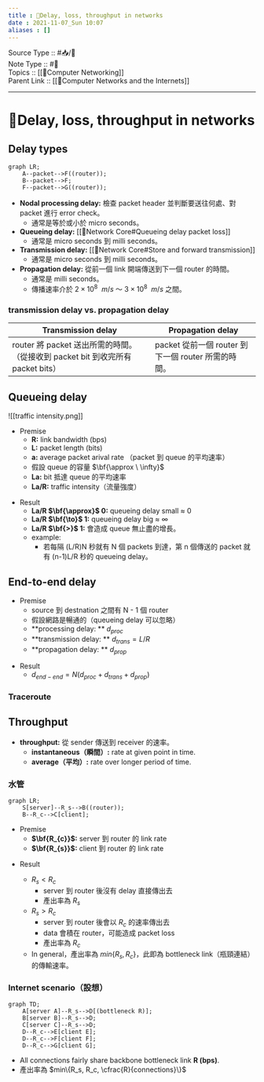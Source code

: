 ```yaml
---
title : 📶Delay, loss, throughput in networks
date : 2021-11-07_Sun 10:07
aliases : []
---
```

Source Type :: #📥/📄 <br>
Note Type :: #📝 <br>
Topics :: [[📶Computer Networking]]<br>
Parent Link :: [[📶Computer Networks and the Internets]]<br>

---
# 📶Delay, loss, throughput in networks

## Delay types

```mermaid
graph LR;
	A--packet-->F((router));
	B--packet-->F;
	F--packet-->G((router));
```

+ **Nodal processing delay:** 檢查 packet header 並判斷要送往何處、對 packet 進行 error check。
	+ 通常是等於或小於 micro seconds。
+ **Queueing delay:** [[📶Network Core#Queueing delay packet loss]]
	+ 通常是 micro seconds 到 milli seconds。
+ **Transmission delay:** [[📶Network Core#Store and forward transmission]]
	+ 通常是 micro seconds 到 milli seconds。
+ **Propagation delay:** 從前一個 link 開端傳送到下一個 router 的時間。
	+ 通常是 milli seconds。
	+ 傳播速率介於 $2 \times 10^8 \ \ m/s$ ～ $3 \times 10^8 \ \ m/s$ 之間。

### transmission delay vs. propagation delay
| Transmission delay                                                              | Propagation delay                                   |
| ------------------------------------------------------------------------------- | --------------------------------------------------- |
| router 將 packet 送出所需的時間。（從接收到 packet bit 到收完所有 packet bits） | packet 從前一個 router 到下一個 router 所需的時間。 |


## Queueing delay
![[traffic intensity.png]]

+ Premise
	+ **R:** link bandwidth (bps)
	+ **L:** packet length (bits)
	+ **a:** average packet arival rate （packet 到 queue 的平均速率）
	+ 假設 queue 的容量 $\bf{\approx \  \infty}$
	* **La:** bit 抵達 queue 的平均速率
	* **La/R:** traffic intensity（流量強度）

- Result
	- **La/R $\bf{\approx}$ 0:** queueing delay small $\approx$ 0
	- **La/R $\bf{\to}$ 1:** queueing delay big $\approx \  \infty$
	- **La/R $\bf{>}$ 1:** 會造成 queue 無止盡的增長。
	- example:
		- 若每隔 (L/R)N 秒就有 N 個 packets 到達，第 n 個傳送的 packet 就有 (n-1)L/R 秒的 queueing delay。


## End-to-end delay
+ Premise
	+ source 到 destnation 之間有 N - 1 個 router
	+ 假設網路是暢通的（queueing delay 可以忽略）
	+ **processing delay: ** $d_{proc}$
	+ **transmission delay: ** $d_{trans} = L/R$
	+ **propagation delay: ** $d_{prop}$

- Result
	- $d_{end-end} = N(d_{proc} + d_{trans} + d_{prop})$

### Traceroute

## Throughput
+ **throughput:** 從 sender 傳送到 receiver 的速率。
	+ **instantaneous（瞬間）:** rate at given point in time.
	+ **average（平均）:** rate over longer period of time.

### 水管
```mermaid
graph LR;
	S[server]--R_s-->B((router));
	B--R_c-->C[client];
```
+ Premise
	+ **$\bf{R_{c}}$:** server 到 router 的 link rate
	+ **$\bf{R_{s}}$:** client 到 router 的 link rate

- Result
	- $R_s < R_c$
		- server 到 router 後沒有 delay 直接傳出去
		- 產出率為 $R_s$
	- $R_s > R_c$
		- server 到 router 後會以 $R_c$ 的速率傳出去
		- data 會積在 router，可能造成 packet loss
		- 產出率為 $R_c$

	* In general，產出率為 $min\{R_s, R_c\}$，此即為 bottleneck link（瓶頸連結）的傳輸速率。

### Internet scenario（設想）
```mermaid
graph TD;
	A[server A]--R_s-->D[(bottleneck R)];
	B[server B]--R_s-->D;
	C[server C]--R_s-->D;
	D--R_c-->E[client E];
	D--R_c-->F[client F];
	D--R_c-->G[client G];
```

+ All connections fairly share backbone bottleneck link **R (bps)**.
+ 產出率為 $min\{R_s, R_c, \cfrac{R}{connections}\}$
